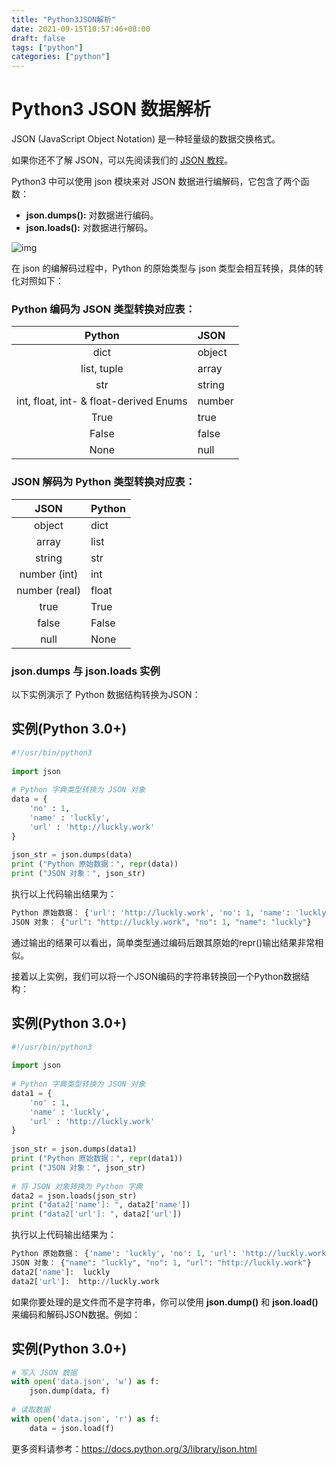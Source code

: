 ```yaml
---
title: "Python3JSON解析"
date: 2021-09-15T10:57:46+08:00
draft: false
tags: ["python"]
categories: ["python"]
---
```


# Python3 JSON 数据解析

JSON (JavaScript Object Notation) 是一种轻量级的数据交换格式。

如果你还不了解 JSON，可以先阅读我们的 [JSON 教程](https://luckly.work/json/json-tutorial.html)。

Python3 中可以使用 json 模块来对 JSON 数据进行编解码，它包含了两个函数：

- **json.dumps():** 对数据进行编码。
- **json.loads():** 对数据进行解码。

![img](https://luckly007.oss-cn-beijing.aliyuncs.com/image/json-dumps-loads.png)

在 json 的编解码过程中，Python 的原始类型与 json 类型会相互转换，具体的转化对照如下：

### Python 编码为 JSON 类型转换对应表：

|                 Python                 | JSON   |
| :------------------------------------: | :----- |
|                  dict                  | object |
|              list, tuple               | array  |
|                  str                   | string |
| int, float, int- & float-derived Enums | number |
|                  True                  | true   |
|                 False                  | false  |
|                  None                  | null   |

### JSON 解码为 Python 类型转换对应表：

|     JSON      | Python |
| :-----------: | :----- |
|    object     | dict   |
|     array     | list   |
|    string     | str    |
| number (int)  | int    |
| number (real) | float  |
|     true      | True   |
|     false     | False  |
|     null      | None   |

### json.dumps 与 json.loads 实例

以下实例演示了 Python 数据结构转换为JSON：

## 实例(Python 3.0+)

```python
#!/usr/bin/python3
 
import json
 
# Python 字典类型转换为 JSON 对象
data = {
    'no' : 1,
    'name' : 'luckly',
    'url' : 'http://luckly.work'
}
 
json_str = json.dumps(data)
print ("Python 原始数据：", repr(data))
print ("JSON 对象：", json_str)
```

执行以上代码输出结果为：

```python
Python 原始数据： {'url': 'http://luckly.work', 'no': 1, 'name': 'luckly'}
JSON 对象： {"url": "http://luckly.work", "no": 1, "name": "luckly"}
```

通过输出的结果可以看出，简单类型通过编码后跟其原始的repr()输出结果非常相似。

接着以上实例，我们可以将一个JSON编码的字符串转换回一个Python数据结构：

## 实例(Python 3.0+)

```python
#!/usr/bin/python3
 
import json
 
# Python 字典类型转换为 JSON 对象
data1 = {
    'no' : 1,
    'name' : 'luckly',
    'url' : 'http://luckly.work'
}
 
json_str = json.dumps(data1)
print ("Python 原始数据：", repr(data1))
print ("JSON 对象：", json_str)
 
# 将 JSON 对象转换为 Python 字典
data2 = json.loads(json_str)
print ("data2['name']: ", data2['name'])
print ("data2['url']: ", data2['url'])
```

执行以上代码输出结果为：

```python
Python 原始数据： {'name': 'luckly', 'no': 1, 'url': 'http://luckly.work'}
JSON 对象： {"name": "luckly", "no": 1, "url": "http://luckly.work"}
data2['name']:  luckly
data2['url']:  http://luckly.work
```

如果你要处理的是文件而不是字符串，你可以使用 **json.dump()** 和 **json.load()** 来编码和解码JSON数据。例如：

## 实例(Python 3.0+)

```python
# 写入 JSON 数据
with open('data.json', 'w') as f:
    json.dump(data, f)
 
# 读取数据
with open('data.json', 'r') as f:
    data = json.load(f)

```

更多资料请参考：https://docs.python.org/3/library/json.html
